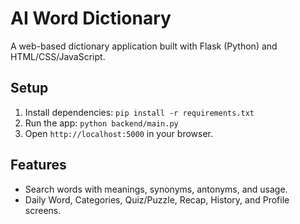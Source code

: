 # AI Word Dictionary

A web-based dictionary application built with Flask (Python) and HTML/CSS/JavaScript.

## Setup
1. Install dependencies: `pip install -r requirements.txt`
2. Run the app: `python backend/main.py`
3. Open `http://localhost:5000` in your browser.

## Features
- Search words with meanings, synonyms, antonyms, and usage.
- Daily Word, Categories, Quiz/Puzzle, Recap, History, and Profile screens.